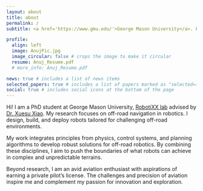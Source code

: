 ```yaml
---
layout: about
title: about
permalink: /
subtitle: <a href='https://www.gmu.edu/'>George Mason University</a>. Fairfax, VA.

profile:
  align: left 
  image: AnujPic.jpg
  image_circular: false # crops the image to make it circular
  resume: Anuj_Resume.pdf
  # more_info: Anuj_Resume.pdf

news: true # includes a list of news items
selected_papers: true # includes a list of papers marked as "selected={true}"
social: true # includes social icons at the bottom of the page
---
```


Hi! I am a PhD student at George Mason University, [RobotiXX lab](https://people.cs.gmu.edu/~xxiao2/RobotiXX/lab.html) advised by [Dr. Xuesu Xiao](https://cs.gmu.edu/~xiao/). My research focuses on off-road navigation in robotics. I design, build, and deploy robots tailored for challenging off-road environments.

My work integrates principles from physics, control systems, and planning algorithms to develop robust solutions for off-road robotics. By combining these disciplines, I aim to push the boundaries of what robots can achieve in complex and unpredictable terrains.

Beyond research, I am an avid aviation enthusiast with aspirations of earning a private pilot’s license. The challenges and precision of aviation inspire me and complement my passion for innovation and exploration.

<!-- 
Write your biography here. Tell the world about yourself. Link to your favorite [subreddit](http://reddit.com). You can put a picture in, too. The code is already in, just name your picture `prof_pic.jpg` and put it in the `img/` folder.

Put your address / P.O. box / other info right below your picture. You can also disable any of these elements by editing `profile` property of the YAML header of your `_pages/about.md`. Edit `_bibliography/papers.bib` and Jekyll will render your [publications page](/al-folio/publications/) automatically.

Link to your social media connections, too. This theme is set up to use [Font Awesome icons](https://fontawesome.com/) and [Academicons](https://jpswalsh.github.io/academicons/), like the ones below. Add your Facebook, Twitter, LinkedIn, Google Scholar, or just disable all of them. -->
